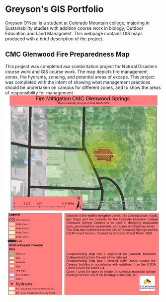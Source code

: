 # Greyson's GIS Portfolio
Greyson O'Neal is a student at Colorado Mountain college, majoring in Sustainability studies with addition course work in biology, Outdoor Education and Land Managment. This webpage contains GIS maps produced with a brief description of the project. 
## CMC Glenwood Fire Preparedness Map
This project was completed asa combintation project for Natural Disasters course work and GIS course work. The map depicts fire management zones, fire hydrants, zoneing, and potential areas of excape. This project was completed with the intent of showing what management practices should be undertaken on campus for different zones, and to show the areas of responsibility for management. 
![Fire](https://github.com/Gponeal12/Gponeal12.github.io/blob/master/Fire%20Mitigation%20Map%20Glenwoodsprings%20Campus%20Final.jpg)

